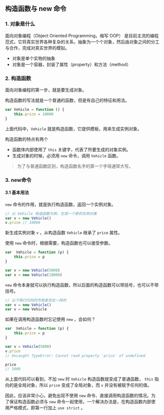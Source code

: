 ## 构造函数与 new 命令

### 1. 对象是什么

面向对象编程（Object Oriented Programming，缩写 OOP） 是目前主流的编程范式，它将真实世界各种复杂的关系，抽象为一个个对象，然后由对象之间的分工与合作，完成对真实世界的模拟。

- 对象是单个实物的抽象
- 对象是一个容器，封装了属性（property）和方法（method）



###  2. 构造函数

面向对象编程的第一步，就是要生成对象。

构造函数的写法就是一个普通的函数，但是有自己的特征和用法。

```javascript
var Vehicle = function () {
    this.price = 10000
}
```

上面代码中，`Vehicle` 就是构造函数，它提供模板，用来生成实例对象。

构造函数的特点有两个

- 函数体内部使用了 `this`  关键字，代表了所要生成的对象实例。
- 生成对象的时候，必须用 `new` 命令，调用 `Vehicle` 函数。

> 为了与普通函数区别，构造函数名字的第一个字母通常大写。



### 3. new命令

#### 3.1 基本用法

`new` 命令的作用，就是执行构造函数，返回一个实例对象。

``` javascript
// 以 Vehicle 构造函数为例，生成一个新的实例对象
var v = new Vehicle()
v.price // 10000
```

新生成实例对象 `v` ，从构造函数 `Vehicle` 继承了 `price` 属性。 



使用 `new` 命令时，根据需要，构造函数也可以接受参数。

``` javascript
var  Vehicle = function (p) {
    this.price = p
}

var v = new Vehicle(5000)
var x = new Vehicle(10000)
```



`new` 命令本身就可以执行构造函数，所以后面的构造函数可以带括号，也可以不带括号。

``` javascript
// 以下两行代码的作用是完全一样的
var v = new Vehicle()
var v = new Vehicle
```



如果在调用构造函数时忘记使用 `new` ，会如何？

``` javascript
var  Vehicle = function (p) {
    this.price = p
}

var v = Vehicle(5000)
v.price 
// Uncaught TypeError: Cannot read property 'price' of undefined

price 
// 5000
```

从上面代码可以看到，不加 `new`  时 `Vehicle` 构造函数就变成了普通函数， `this` 指向的是全局对象，所以 `price` 变成了全局对象，而 `v` 并没有被赋予任何的值。

因此，应该非常小心，避免出现不使用 `new` 命令、直接调用构造函数的情况。为了保证构造函数必须与 `new` 命令一起使用，一个解决办法是，在构造函数内部使用严格模式，即第一行加上 `use strict` 。